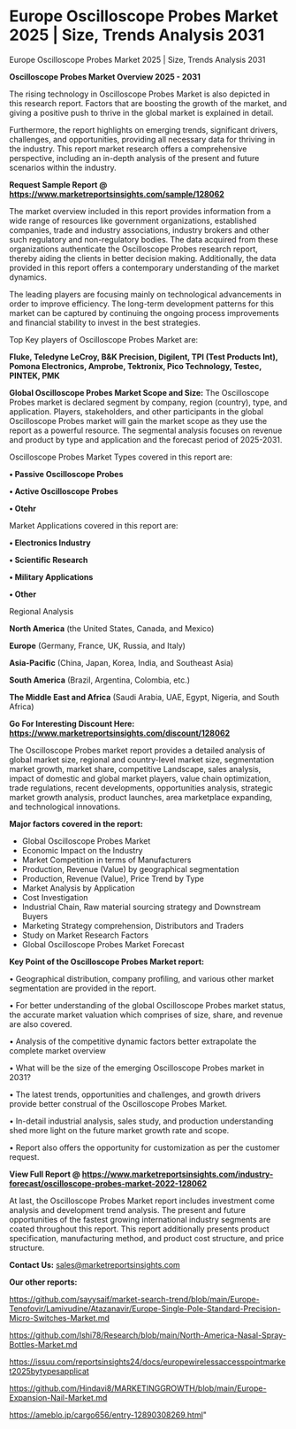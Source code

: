 # Europe Oscilloscope Probes Market 2025 | Size, Trends Analysis 2031
Europe Oscilloscope Probes Market 2025 | Size, Trends Analysis 2031

<Strong> Oscilloscope Probes Market Overview 2025 - 2031</strong>

The rising technology in Oscilloscope Probes Market is also depicted in this research report. Factors that are boosting the growth of the market, and giving a positive push to thrive in the global market is explained in detail.

Furthermore, the report highlights on emerging trends, significant drivers, challenges, and opportunities, providing all necessary data for thriving in the industry. This report market research offers a comprehensive perspective, including an in-depth analysis of the present and future scenarios within the industry.

<strong>Request Sample Report @ <a href=https://www.marketreportsinsights.com/sample/128062>https://www.marketreportsinsights.com/sample/128062</a></strong>

The market overview included in this report provides information from a wide range of resources like government organizations, established companies, trade and industry associations, industry brokers and other such regulatory and non-regulatory bodies. The data acquired from these organizations authenticate the Oscilloscope Probes research report, thereby aiding the clients in better decision making. Additionally, the data provided in this report offers a contemporary understanding of the market dynamics.

The leading players are focusing mainly on technological advancements in order to improve efficiency. The long-term development patterns for this market can be captured by continuing the ongoing process improvements and financial stability to invest in the best strategies.

Top Key players of Oscilloscope Probes Market are:

<strong>Fluke, Teledyne LeCroy, B&K Precision, Digilent, TPI (Test Products Int), Pomona Electronics, Amprobe, Tektronix, Pico Technology, Testec, PINTEK, PMK</strong>

<strong><b>Global Oscilloscope Probes Market Scope and Size:</b></strong>
The Oscilloscope Probes market is declared segment by company, region (country), type, and application. Players, stakeholders, and other participants in the global Oscilloscope Probes market will gain the market scope as they use the report as a powerful resource. The segmental analysis focuses on revenue and product by type and application and the forecast period of 2025-2031.

Oscilloscope Probes Market Types covered in this report are:

<strong>• Passive Oscilloscope Probes

• Active Oscilloscope Probes

• Otehr</strong>

Market Applications covered in this report are:

<strong>• Electronics Industry

• Scientific Research

• Military Applications

• Other</strong> 

Regional Analysis

<strong>North America</strong> (the United States, Canada, and Mexico)

<strong>Europe</strong> (Germany, France, UK, Russia, and Italy)

<strong>Asia-Pacific</strong> (China, Japan, Korea, India, and Southeast Asia)

<strong>South America</strong> (Brazil, Argentina, Colombia, etc.)

<strong>The Middle East and Africa</strong> (Saudi Arabia, UAE, Egypt, Nigeria, and South Africa)

<strong>Go For Interesting Discount Here: <a href=https://www.marketreportsinsights.com/discount/128062>https://www.marketreportsinsights.com/discount/128062</a></strong>

The Oscilloscope Probes market report provides a detailed analysis of global market size, regional and country-level market size, segmentation market growth, market share, competitive Landscape, sales analysis, impact of domestic and global market players, value chain optimization, trade regulations, recent developments, opportunities analysis, strategic market growth analysis, product launches, area marketplace expanding, and technological innovations.

<strong><b>Major factors covered in the report:</b></strong>
<ul>
  <li>Global Oscilloscope Probes Market </li>
  <li>Economic Impact on the Industry</li>
  <li>Market Competition in terms of Manufacturers</li>
  <li>Production, Revenue (Value) by geographical segmentation</li>
  <li>Production, Revenue (Value), Price Trend by Type</li>
  <li>Market Analysis by Application</li>
  <li>Cost Investigation</li>
  <li>Industrial Chain, Raw material sourcing strategy and Downstream Buyers</li>
  <li>Marketing Strategy comprehension, Distributors and Traders</li>
  <li>Study on Market Research Factors</li>
  <li>Global Oscilloscope Probes Market Forecast</li>
</ul>

<strong><b>Key Point of the Oscilloscope Probes Market report:</b></strong>

• Geographical distribution, company profiling, and various other market segmentation are provided in the report.

• For better understanding of the global Oscilloscope Probes market status, the accurate market valuation which comprises of size, share, and revenue are also covered.

• Analysis of the competitive dynamic factors better extrapolate the complete market overview

• What will be the size of the emerging Oscilloscope Probes market in 2031?

• The latest trends, opportunities and challenges, and growth drivers provide better construal of the Oscilloscope Probes Market.

• In-detail industrial analysis, sales study, and production understanding shed more light on the future market growth rate and scope.

• Report also offers the opportunity for customization as per the customer request.

<strong><b>View Full Report @ <a href=https://www.marketreportsinsights.com/industry-forecast/oscilloscope-probes-market-2022-128062>https://www.marketreportsinsights.com/industry-forecast/oscilloscope-probes-market-2022-128062</a></b></strong>


At last, the Oscilloscope Probes Market report includes investment come analysis and development trend analysis. The present and future opportunities of the fastest growing international industry segments are coated throughout this report. This report additionally presents product specification, manufacturing method, and product cost structure, and price structure.

<strong>Contact Us:</strong>
sales@marketreportsinsights.com

<strong>Our other reports:</strong>

<a href=https://github.com/sayysaif/market-search-trend/blob/main/Europe-Tenofovir/Lamivudine/Atazanavir/Europe-Single-Pole-Standard-Precision-Micro-Switches-Market.md>https://github.com/sayysaif/market-search-trend/blob/main/Europe-Tenofovir/Lamivudine/Atazanavir/Europe-Single-Pole-Standard-Precision-Micro-Switches-Market.md</a>

<a href=https://github.com/Ishi78/Research/blob/main/North-America-Nasal-Spray-Bottles-Market.md>https://github.com/Ishi78/Research/blob/main/North-America-Nasal-Spray-Bottles-Market.md</a>

<a href=https://issuu.com/reportsinsights24/docs/europewirelessaccesspointmarket2025bytypesapplicat>https://issuu.com/reportsinsights24/docs/europewirelessaccesspointmarket2025bytypesapplicat</a>

<a href=https://github.com/Hindavi8/MARKETINGGROWTH/blob/main/Europe-Expansion-Nail-Market.md>https://github.com/Hindavi8/MARKETINGGROWTH/blob/main/Europe-Expansion-Nail-Market.md</a>

<a href=https://ameblo.jp/cargo656/entry-12890308269.html>https://ameblo.jp/cargo656/entry-12890308269.html</a>"
